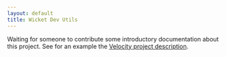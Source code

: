 ```yaml
---
layout: default
title: Wicket Dev Utils
---
```


Waiting for someone to contribute some introductory documentation about this
project. See for an example the [Velocity project description](velocity.html).